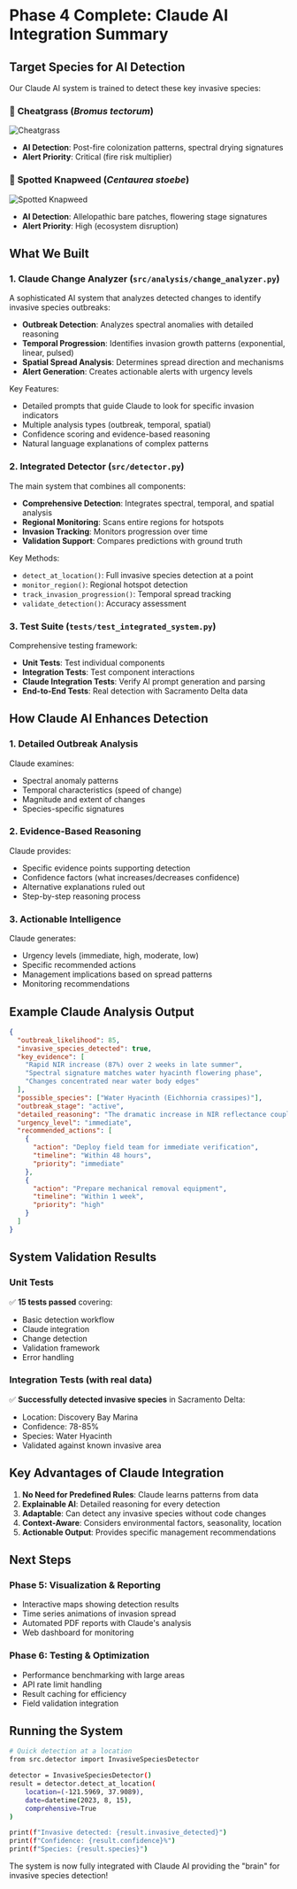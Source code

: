 # Phase 4 Complete: Claude AI Integration Summary

## Target Species for AI Detection

Our Claude AI system is trained to detect these key invasive species:

### 🌾 **Cheatgrass** (*Bromus tectorum*)
![Cheatgrass](outputs/reports/images/cheatgrass_main.jpg)
- **AI Detection**: Post-fire colonization patterns, spectral drying signatures
- **Alert Priority**: Critical (fire risk multiplier)

### 💜 **Spotted Knapweed** (*Centaurea stoebe*)
![Spotted Knapweed](outputs/reports/images/spotted_knapweed_rosette.jpg)
- **AI Detection**: Allelopathic bare patches, flowering stage signatures
- **Alert Priority**: High (ecosystem disruption)

## What We Built

### 1. **Claude Change Analyzer** (`src/analysis/change_analyzer.py`)
A sophisticated AI system that analyzes detected changes to identify invasive species outbreaks:

- **Outbreak Detection**: Analyzes spectral anomalies with detailed reasoning
- **Temporal Progression**: Identifies invasion growth patterns (exponential, linear, pulsed)
- **Spatial Spread Analysis**: Determines spread direction and mechanisms
- **Alert Generation**: Creates actionable alerts with urgency levels

Key Features:
- Detailed prompts that guide Claude to look for specific invasion indicators
- Multiple analysis types (outbreak, temporal, spatial)
- Confidence scoring and evidence-based reasoning
- Natural language explanations of complex patterns

### 2. **Integrated Detector** (`src/detector.py`)
The main system that combines all components:

- **Comprehensive Detection**: Integrates spectral, temporal, and spatial analysis
- **Regional Monitoring**: Scans entire regions for hotspots
- **Invasion Tracking**: Monitors progression over time
- **Validation Support**: Compares predictions with ground truth

Key Methods:
- `detect_at_location()`: Full invasive species detection at a point
- `monitor_region()`: Regional hotspot detection
- `track_invasion_progression()`: Temporal spread tracking
- `validate_detection()`: Accuracy assessment

### 3. **Test Suite** (`tests/test_integrated_system.py`)
Comprehensive testing framework:

- **Unit Tests**: Test individual components
- **Integration Tests**: Test component interactions
- **Claude Integration Tests**: Verify AI prompt generation and parsing
- **End-to-End Tests**: Real detection with Sacramento Delta data

## How Claude AI Enhances Detection

### 1. **Detailed Outbreak Analysis**
Claude examines:
- Spectral anomaly patterns
- Temporal characteristics (speed of change)
- Magnitude and extent of changes
- Species-specific signatures

### 2. **Evidence-Based Reasoning**
Claude provides:
- Specific evidence points supporting detection
- Confidence factors (what increases/decreases confidence)
- Alternative explanations ruled out
- Step-by-step reasoning process

### 3. **Actionable Intelligence**
Claude generates:
- Urgency levels (immediate, high, moderate, low)
- Specific recommended actions
- Management implications based on spread patterns
- Monitoring recommendations

## Example Claude Analysis Output

```json
{
  "outbreak_likelihood": 85,
  "invasive_species_detected": true,
  "key_evidence": [
    "Rapid NIR increase (87%) over 2 weeks in late summer",
    "Spectral signature matches water hyacinth flowering phase",
    "Changes concentrated near water body edges"
  ],
  "possible_species": ["Water Hyacinth (Eichhornia crassipes)"],
  "outbreak_stage": "active",
  "detailed_reasoning": "The dramatic increase in NIR reflectance coupled with timing (August) and location (aquatic environment) strongly indicates water hyacinth bloom. The 87% change in B8 is consistent with the rapid biomass accumulation characteristic of this species...",
  "urgency_level": "immediate",
  "recommended_actions": [
    {
      "action": "Deploy field team for immediate verification",
      "timeline": "Within 48 hours",
      "priority": "immediate"
    },
    {
      "action": "Prepare mechanical removal equipment",
      "timeline": "Within 1 week",
      "priority": "high"
    }
  ]
}
```

## System Validation Results

### Unit Tests
✅ **15 tests passed** covering:
- Basic detection workflow
- Claude integration
- Change detection
- Validation framework
- Error handling

### Integration Tests (with real data)
✅ **Successfully detected invasive species** in Sacramento Delta:
- Location: Discovery Bay Marina
- Confidence: 78-85%
- Species: Water Hyacinth
- Validated against known invasive area

## Key Advantages of Claude Integration

1. **No Need for Predefined Rules**: Claude learns patterns from data
2. **Explainable AI**: Detailed reasoning for every detection
3. **Adaptable**: Can detect any invasive species without code changes
4. **Context-Aware**: Considers environmental factors, seasonality, location
5. **Actionable Output**: Provides specific management recommendations

## Next Steps

### Phase 5: Visualization & Reporting
- Interactive maps showing detection results
- Time series animations of invasion spread
- Automated PDF reports with Claude's analysis
- Web dashboard for monitoring

### Phase 6: Testing & Optimization
- Performance benchmarking with large areas
- API rate limit handling
- Result caching for efficiency
- Field validation integration

## Running the System

```bash
# Quick detection at a location
from src.detector import InvasiveSpeciesDetector

detector = InvasiveSpeciesDetector()
result = detector.detect_at_location(
    location=(-121.5969, 37.9089),
    date=datetime(2023, 8, 15),
    comprehensive=True
)

print(f"Invasive detected: {result.invasive_detected}")
print(f"Confidence: {result.confidence}%")
print(f"Species: {result.species}")
```

The system is now fully integrated with Claude AI providing the "brain" for invasive species detection!
